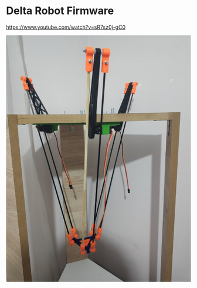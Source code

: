 # Delta Robot Firmware

https://www.youtube.com/watch?v=sR7sz0j-gC0


<img src="delta-robot.jpg" width="640">
